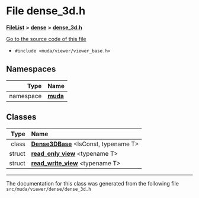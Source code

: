 

# File dense\_3d.h



[**FileList**](files.md) **>** [**dense**](dir_23ef7a0035d05de8c06b1bf3400c653b.md) **>** [**dense\_3d.h**](dense__3d_8h.md)

[Go to the source code of this file](dense__3d_8h_source.md)



* `#include <muda/viewer/viewer_base.h>`













## Namespaces

| Type | Name |
| ---: | :--- |
| namespace | [**muda**](namespacemuda.md) <br> |


## Classes

| Type | Name |
| ---: | :--- |
| class | [**Dense3DBase**](classmuda_1_1_dense3_d_base.md) &lt;IsConst, typename T&gt;<br> |
| struct | [**read\_only\_view**](structmuda_1_1read__only__view.md) &lt;typename T&gt;<br> |
| struct | [**read\_write\_view**](structmuda_1_1read__write__view.md) &lt;typename T&gt;<br> |



















































------------------------------
The documentation for this class was generated from the following file `src/muda/viewer/dense/dense_3d.h`

